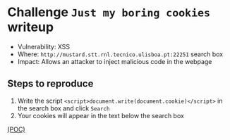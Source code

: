 # Challenge `Just my boring cookies` writeup

- Vulnerability: XSS
- Where: `http://mustard.stt.rnl.tecnico.ulisboa.pt:22251` search box
- Impact: Allows an attacker to inject malicious code in the webpage

## Steps to reproduce

1. Write the script `<script>document.write(document.cookie)</script>` in the search box and click `Search`
2. Your cookies will appear in the text below the search box

[(POC)](pocs/just_my_boring_cookies_poc.py)
